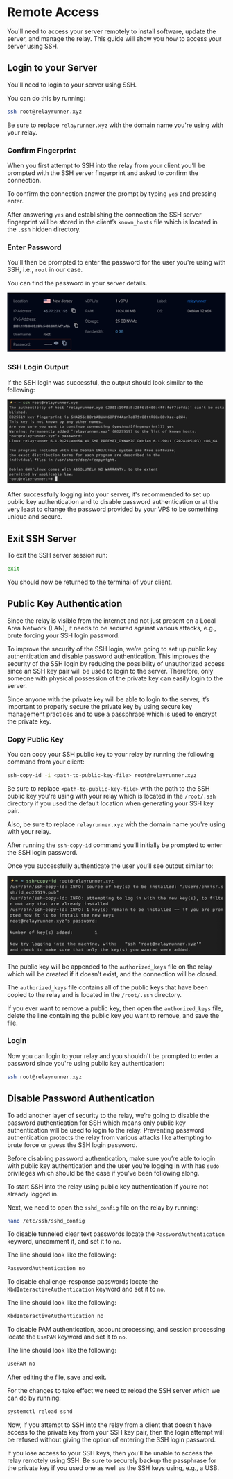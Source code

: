# Remote Access

You'll need to access your server remotely to install software, update the server, and manage the relay. This guide will show you how to access your server using SSH.

## Login to your Server

You'll need to login to your server using SSH.

You can do this by running:

```bash
ssh root@relayrunner.xyz
```

Be sure to replace `relayrunner.xyz` with the domain name you're using with your relay.

### Confirm Fingerprint

When you first attempt to SSH into the relay from your client you’ll be prompted with the SSH server fingerprint and asked to confirm the connection.

To confirm the connection answer the prompt by typing `yes` and pressing enter.

After answering `yes` and establishing the connection the SSH server fingerprint will be stored in the client’s `known_hosts` file which is located in the `.ssh` hidden directory.

### Enter Password

You'll then be prompted to enter the password for the user you're using with SSH, i.e., `root` in our case.

You can find the password in your server details.

![Server Password](../images/server-password.png)

### SSH Login Output

If the SSH login was successful, the output should look similar to the following:

![SSH into Server](../images/ssh-into-server.png)

After successfully logging into your server, it's recommended to set up public key authentication and to disable password authentication or at the very least to change the password provided by your VPS to be something unique and secure.

## Exit SSH Server

To exit the SSH server session run:

```bash
exit
```

You should now be returned to the terminal of your client.

## Public Key Authentication

Since the relay is visible from the internet and not just present on a Local Area Network (LAN), it needs to be secured against various attacks, e.g., brute forcing your SSH login password.

To improve the security of the SSH login, we’re going to set up public key authentication and disable password authentication. This improves the security of the SSH login by reducing the possibility of unauthorized access since an SSH key pair will be used to login to the server. Therefore, only someone with physical possession of the private key can easily login to the server.

Since anyone with the private key will be able to login to the server, it’s important to properly secure the private key by using secure key management practices and to use a passphrase which is used to encrypt the private key.

### Copy Public Key

You can copy your SSH public key to your relay by running the following command from your client:

```bash
ssh-copy-id -i <path-to-public-key-file> root@relayrunner.xyz
```

Be sure to replace `<path-to-public-key-file>` with the path to the SSH public key you're using with your relay which is located in the `/root/.ssh` directory if you used the default location when generating your SSH key pair.

Also, be sure to replace `relayrunner.xyz` with the domain name you're using with your relay.

After running the `ssh-copy-id` command you’ll initially be prompted to enter the SSH login password.

Once you successfully authenticate the user you’ll see output similar to:

![SSH Copy ID](../images/ssh-copy-id.png)

The public key will be appended to the `authorized_keys`
file on the relay which will be created if it doesn’t exist, and the connection will be closed.

The `authorized_keys` file contains all of the public keys that have been copied to the relay and is located in the `/root/.ssh` directory.

If you ever want to remove a public key, then open the `authorized_keys` file, delete the line containing the public key you want to remove, and save the file.

### Login

Now you can login to your relay and you shouldn't be prompted to enter a password since you're using public key authentication:

```bash
ssh root@relayrunner.xyz
```

## Disable Password Authentication

To add another layer of security to the relay, we’re going to disable the password authentication for SSH which means only public key authentication will be used to login to the relay. Preventing password authentication protects the relay from various attacks like attempting to brute force or guess the SSH login password.

Before disabling password authentication, make sure you’re able to login with public key authentication and the user you’re logging in with has `sudo` privileges which should be the case if you’ve been following along.

To start SSH into the relay using public key authentication if you’re not already logged in.

Next, we need to open the `sshd_config` file on the relay by running:

```bash
nano /etc/ssh/sshd_config
```

To disable tunneled clear text passwords locate the `PasswordAuthentication` keyword, uncomment it, and set it to `no`.

The line should look like the following:

```bash
PasswordAuthentication no
```

To disable challenge-response passwords locate the `KbdInteractiveAuthentication` keyword and set it to `no`.

The line should look like the following:

```bash
KbdInteractiveAuthentication no
```

To disable PAM authentication, account processing, and session processing locate the `UsePAM` keyword and set it to `no`.

The line should look like the following:

```bash
UsePAM no
```

After editing the file, save and exit.

For the changes to take effect we need to reload the SSH server which we can do by running:

```bash
systemctl reload sshd
```

Now, if you attempt to SSH into the relay from a client that doesn’t have access to the private key from your SSH key pair, then the login attempt will be refused without giving the option of entering the SSH login password.

If you lose access to your SSH keys, then you'll be unable to access the relay remotely using SSH. Be sure to securely backup the passphrase for the private key if you used one as well as the SSH keys using, e.g., a USB.
